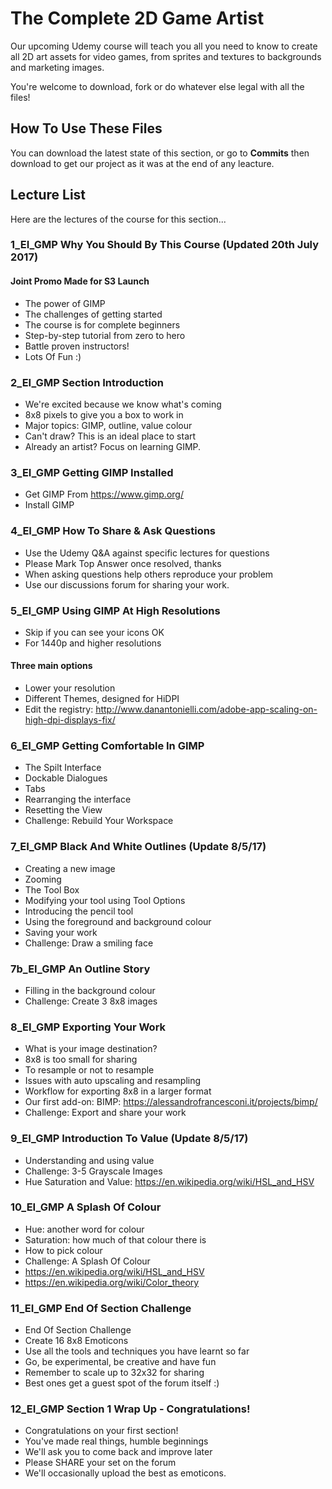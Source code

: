 # The Complete 2D Game Artist
Our upcoming Udemy course will teach you all you need to know to create all 2D art assets for video games, from sprites and textures to backgrounds and marketing images.

You're welcome to download, fork or do whatever else legal with all the files!

## How To Use These Files
You can download the latest state of this section, or go to **Commits** then download to get our project as it was at the end of any leacture.

## Lecture List
Here are the lectures of the course for this section...

### 1_EI_GMP Why You Should By This Course (Updated 20th July 2017)
#### Joint Promo Made for S3 Launch
+ The power of GIMP
+ The challenges of getting started
+ The course is for complete beginners
+ Step-by-step tutorial from zero to hero
+ Battle proven instructors!
+ Lots Of Fun :)

### 2_EI_GMP Section Introduction
+ We're excited because we know what's coming
+ 8x8 pixels to give you a box to work in
+ Major topics: GIMP, outline, value colour
+ Can't draw? This is an ideal place to start
+ Already an artist? Focus on learning GIMP.

### 3_EI_GMP Getting GIMP Installed
+ Get GIMP From https://www.gimp.org/
+ Install GIMP

### 4_EI_GMP How To Share & Ask Questions
+ Use the Udemy Q&A against specific lectures for questions
+ Please Mark Top Answer once resolved, thanks
+ When asking questions help others reproduce your problem
+ Use our discussions forum for sharing your work.

### 5_EI_GMP Using GIMP At High Resolutions

+ Skip if you can see your icons OK
+ For 1440p and higher resolutions

#### Three main options
+ Lower your resolution
+ Different Themes, designed for HiDPI
+ Edit the registry:
http://www.danantonielli.com/adobe-app-scaling-on-high-dpi-displays-fix/

### 6_EI_GMP Getting Comfortable In GIMP
+ The Spilt Interface
+ Dockable Dialogues
+ Tabs
+ Rearranging the interface
+ Resetting the View
+ Challenge: Rebuild Your Workspace

### 7_EI_GMP Black And White Outlines (Update 8/5/17)
+ Creating a new image
+ Zooming
+ The Tool Box
+ Modifying your tool using Tool Options
+ Introducing the pencil tool
+ Using the foreground and background colour
+ Saving your work
+ Challenge: Draw a smiling face

### 7b_EI_GMP An Outline Story
+ Filling in the background colour
+ Challenge: Create 3 8x8 images

### 8_EI_GMP Exporting Your Work
+ What is your image destination?
+ 8x8 is too small for sharing
+ To resample or not to resample
+ Issues with auto upscaling and resampling
+ Workflow for exporting 8x8 in a larger format
+ Our first add-on: BIMP: https://alessandrofrancesconi.it/projects/bimp/
+ Challenge: Export and share your work

### 9_EI_GMP Introduction To Value (Update 8/5/17)
+ Understanding and using value
+ Challenge: 3-5 Grayscale Images
+ Hue Saturation and Value: https://en.wikipedia.org/wiki/HSL_and_HSV​

### 10_EI_GMP A Splash Of Colour
+ Hue: another word for colour
+ Saturation: how much of that colour there is
+ How to pick colour
+ Challenge: A Splash Of Colour
+ https://en.wikipedia.org/wiki/HSL_and_HSV
+ https://en.wikipedia.org/wiki/Color_theory

### 11_EI_GMP End Of Section Challenge
+ End Of Section Challenge
+ Create 16 8x8 Emoticons
+ Use all the tools and techniques you have learnt so far
+ Go, be experimental, be creative and have fun
+ Remember to scale up to 32x32 for sharing
+ Best ones get a guest spot of the forum itself :)

### 12_EI_GMP Section 1 Wrap Up - Congratulations!
+ Congratulations on your first section!
+ You've made real things, humble beginnings
+ We'll ask you to come back and improve later
+ Please SHARE your set on the forum
+ We'll occasionally upload the best as emoticons.
